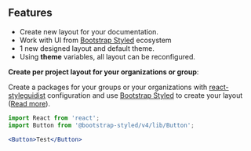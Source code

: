 ## Features

- Create new layout for your documentation.
- Work with UI from [Bootstrap Styled](https://bootstrap-styled.yeutech.io/bootstrap-styled) ecosystem
- 1 new designed layout and default theme.
- Using **theme** variables, all layout can be reconfigured.

**Create per project layout for your organizations or group**:

Create a packages for your groups or your organizations with [react-styleguidist](https://react-styleguidist.js.org/) configuration and use [Bootstrap Styled](https://bootstrap-styled.github.io/bootstrap-styled/) to create your layout ([Read more](https://rollup-umd.github.io/documentation)).

```jsx
import React from 'react';
import Button from '@bootstrap-styled/v4/lib/Button';

<Button>Test</Button>
```
